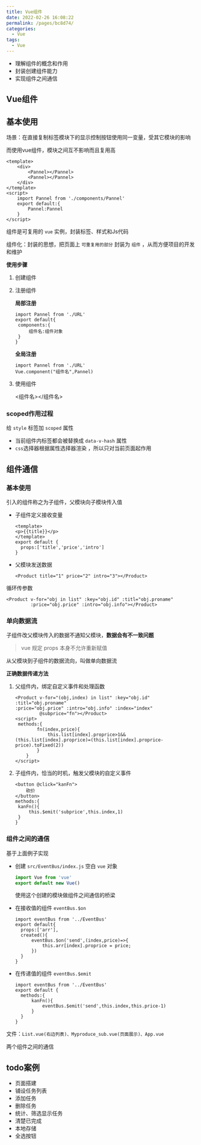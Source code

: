 ```yaml
---
title: Vue组件
date: 2022-02-26 16:08:22
permalink: /pages/bc8d74/
categories:
  - Vue
tags:
  - Vue
---
```

- 理解组件的概念和作用
- 封装创建组件能力
- 实现组件之间通信

## Vue组件

## 基本使用

场景：在直接复制标签模块下的显示控制按钮使用同一变量，受其它模块的影响

而使用vue组件，模块之间互不影响而且复用高

```vue
<template>
	<div>
        <Pannel></Pannel>
        <Pannel></Pannel>
    </div>
</template>
<script>
    import Pannel from './components/Pannel'
    export default:{
        Pannel:Pannel
    }
</script>
```

组件是可复用的 `vue` 实例，封装标签、样式和Js代码

组件化：封装的思想，把页面上 `可重复用的部分` 封装为 `组件` ，从而方便项目的开发和维护

**使用步骤**

1. 创建组件

2. 注册组件

   **局部注册**

   ```vue
   import Pannel from './URL'
   export default{
   	components:{
   		组件名:组件对象
   	}
   }
   ```

   **全局注册**

   ```vue
   import Pannel from './URL'
   Vue.component("组件名",Pannel)
   ```

3. 使用组件 

   <组件名></组件名>

### scoped作用过程

给 `style` 标签加 `scoped`  属性

- 当前组件内标签都会被替换成 `data-v-hash` 属性
- `css`选择器根据属性选择器渲染  ，所以只对当前页面起作用

## 组件通信

### 基本使用

引入的组件称之为子组件，父模块向子模块传入值

- 子组件定义接收变量

  ```vue
  <template>
  <p>{{title}}</p>
  </template>
  export default {
   	props:['title','price','intro']
  }
  ```

- 父模块发送数据

  ```vue
  <Product title="1" price="2" intro="3"></Product>
  ```

循环传参数

```vue
<Product v-for="obj in list" :key="obj.id" :titl="obj.proname" 
         :price="obj.price" :intro="obj.info"></Product>
```

### 单向数据流

子组件改父模块传入的数据不通知父模块，**数据会有不一致问题**

> vue 规定 props 本身不允许重新赋值

从父模块到子组件的数据流向，叫做单向数据流

**正确数据传递方法**

1. 父组件内，绑定自定义事件和处理函数

   ```vue
   <Product v-for="(obj,index) in list" :key="obj.id" :titl="obj.proname" 
   :price="obj.price" :intro="obj.info" :index="index"
            @subprice="fn"></Product>
   <script>
   	methods:{
           fn(index,price){
               this.list[index].proprice>1&&(this.list[index].proprice)=(this.list[index].proprice-price).toFixed(2))
           }
       }
   </script>
   ```
   
2. 子组件内，恰当的时机，触发父模块的自定义事件

   ```vue
   <button @click="kanFn">
       砍价
   </button>
   methods:{
   	kanFn(){
   		this.$emit('subprice',this.index,1)
   	}
   }
   ```

### 组件之间的通信

基于上面例子实现

- 创建 `src/EventBus/index.js`  空白 `vue` 对象

  ```index.js
  import Vue from 'vue'
  export default new Vue()
  ```

  使用这个创建的模块做组件之间通信的桥梁

- 在接收值的组件 `eventBus.$on`

  ```vue
  import eventBus from '../EventBus'
  export default{
  	props:['arr'],
  	created(){
  		eventBus.$on('send',(index,price)=>{
  			this.arr[index].proprice = price;
  		})
  	}
  }
  ```

- 在传递值的组件 `eventBus.$emit`

  ```vue
  import eventBus from '../EventBus'
  export default {
  	methods:{
  		kanFn(){
  			eventBus.$emit('send',this.index,this.price-1)
  		}
  	}
  }
  ```

文件：`List.vue(右边列表)、Myproduce_sub.vue(页面展示)、App.vue`

两个组件之间的通信

  

## todo案例

- 页面搭建
- 铺设任务列表
- 添加任务
- 删除任务
- 统计、筛选显示任务
- 清楚已完成
- 本地存储
- 全选按钮





































